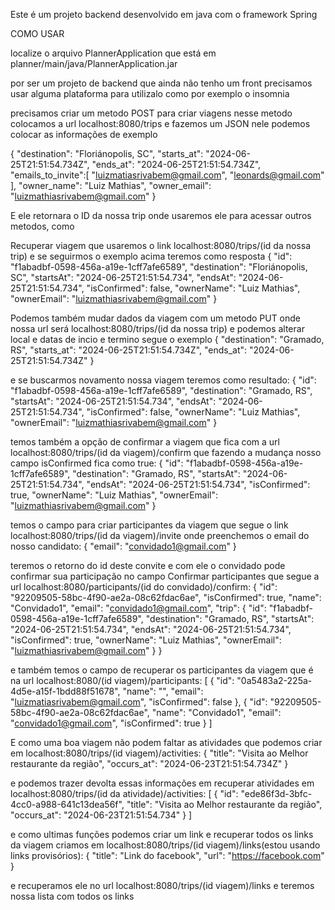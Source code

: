 Este é um projeto backend desenvolvido em java com o framework Spring 

COMO USAR

localize o arquivo PlannerApplication que está em planner/main/java/PlannerApplication.jar

por ser um projeto de backend que ainda não tenho um front precisamos usar alguma plataforma para utilizalo como por exemplo o insomnia

precisamos criar um metodo POST para criar viagens nesse metodo colocamos a url localhost:8080/trips e fazemos um JSON nele podemos colocar as informações de exemplo 

{
	"destination": "Floriánopolis, SC",
	"starts_at": "2024-06-25T21:51:54.734Z",
	"ends_at": "2024-06-25T21:51:54.734Z",
	"emails_to_invite":[
		"luizmatiasrivabem@gmail.com",
		"leonards@gmail.com"
	],
	"owner_name": "Luiz Mathias",
	"owner_email": "luizmathiasrivabem@gmail.com"
}

E ele retornara o ID da nossa trip onde usaremos ele para acessar outros metodos, como

Recuperar viagem que usaremos o link localhost:8080/trips/(id da nossa trip) e se seguirmos o exemplo acima teremos como resposta
{
	"id": "f1abadbf-0598-456a-a19e-1cff7afe6589",
	"destination": "Floriánopolis, SC",
	"startsAt": "2024-06-25T21:51:54.734",
	"endsAt": "2024-06-25T21:51:54.734",
	"isConfirmed": false,
	"ownerName": "Luiz Mathias",
	"ownerEmail": "luizmathiasrivabem@gmail.com"
}

Podemos também mudar dados da viagem com um metodo PUT onde nossa url será localhost:8080/trips/(id da nossa trip) e podemos alterar local e datas de incio e termino segue o exemplo
{
	"destination": "Gramado, RS",
	"starts_at": "2024-06-25T21:51:54.734Z",
	"ends_at": "2024-06-25T21:51:54.734Z"
}

e se buscarmos novamento nossa viagem teremos como resultado:
{
	"id": "f1abadbf-0598-456a-a19e-1cff7afe6589",
	"destination": "Gramado, RS",
	"startsAt": "2024-06-25T21:51:54.734",
	"endsAt": "2024-06-25T21:51:54.734",
	"isConfirmed": false,
	"ownerName": "Luiz Mathias",
	"ownerEmail": "luizmathiasrivabem@gmail.com"
}

temos também a opção de confirmar a viagem que fica com a url localhost:8080/trips/(id da viagem)/confirm que fazendo a mudança nosso campo isConfirmed fica como true:
{
	"id": "f1abadbf-0598-456a-a19e-1cff7afe6589",
	"destination": "Gramado, RS",
	"startsAt": "2024-06-25T21:51:54.734",
	"endsAt": "2024-06-25T21:51:54.734",
	"isConfirmed": true,
	"ownerName": "Luiz Mathias",
	"ownerEmail": "luizmathiasrivabem@gmail.com"
}

temos o campo para criar participantes da viagem que segue o link localhost:8080/trips/(id da viagem)/invite onde preenchemos o email do nosso candidato:
{
	"email": "convidado1@gmail.com"
}

teremos o retorno do id deste convite e com ele o convidado pode confirmar sua participação no campo Confirmar participantes que segue a url localhost:8080/participants/(id do convidado)/confirm:
{
	"id": "92209505-58bc-4f90-ae2a-08c62fdac6ae",
	"isConfirmed": true,
	"name": "Convidado1",
	"email": "convidado1@gmail.com",
	"trip": {
		"id": "f1abadbf-0598-456a-a19e-1cff7afe6589",
		"destination": "Gramado, RS",
		"startsAt": "2024-06-25T21:51:54.734",
		"endsAt": "2024-06-25T21:51:54.734",
		"isConfirmed": true,
		"ownerName": "Luiz Mathias",
		"ownerEmail": "luizmathiasrivabem@gmail.com"
	}
}

e também temos o campo de recuperar os participantes da viagem que é na url localhost:8080/(id viagem)/participants:
[
	{
		"id": "0a5483a2-225a-4d5e-a15f-1bdd88f51678",
		"name": "",
		"email": "luizmatiasrivabem@gmail.com",
		"isConfirmed": false
	},
	{
		"id": "92209505-58bc-4f90-ae2a-08c62fdac6ae",
		"name": "Convidado1",
		"email": "convidado1@gmail.com",
		"isConfirmed": true
	}
]

E como uma boa viagem não podem faltar as atividades que podemos criar em localhost:8080/trips/(id viagem)/activities:
{
	"title": "Visita ao Melhor restaurante da região",
	"occurs_at": "2024-06-23T21:51:54.734Z"
}

e podemos trazer devolta essas informações em recuperar atividades em localhost:8080/trips/(id da atividade)/activities:
[
	{
		"id": "ede86f3d-3bfc-4cc0-a988-641c13dea56f",
		"title": "Visita ao Melhor restaurante da região",
		"occurs_at": "2024-06-23T21:51:54.734"
	}
]

e como ultimas funções podemos criar um link e recuperar todos os links da viagem criamos em localhost:8080/trips/(id viagem)/links(estou usando links provisórios):
{
	"title": "Link do facebook",
	"url": "https://facebook.com"
}

e recuperamos ele no url localhost:8080/trips/(id viagem)/links e teremos nossa lista com todos os links
